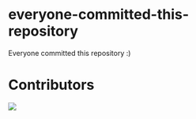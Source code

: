 # everyone-committed-this-repository
Everyone committed this repository
   :)

# Contributors
<a href="https://github.com/viniciuspereiras/everyone-committed-this-repository/graphs/contributors">
  <img src="https://contrib.rocks/image?repo=viniciuspereiras/everyone-committed-this-repository" />
</a>

 
                                                                                                                                                                                                                                                                                                                                                                                                                                                                                                                      